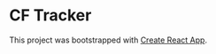 # CF Tracker

This project was bootstrapped with [Create React App](https://github.com/facebook/create-react-app).
